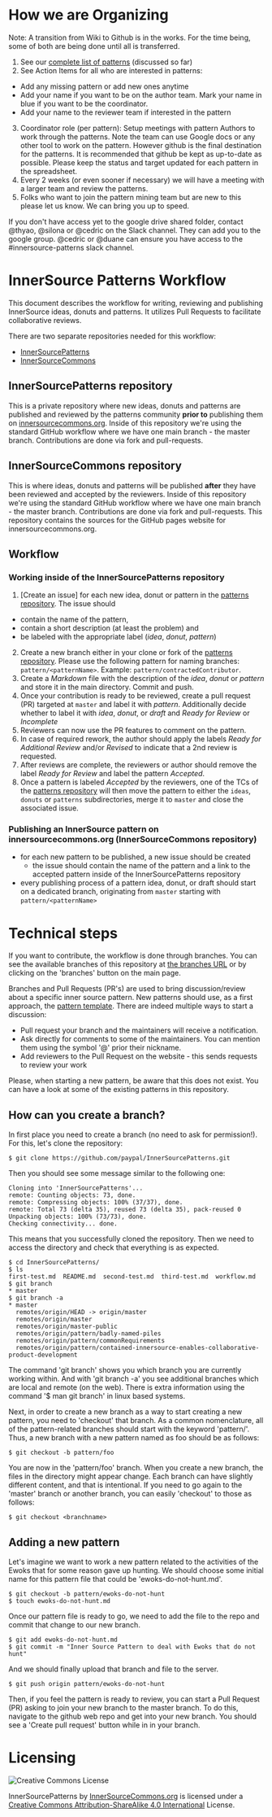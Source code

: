 # How we are Organizing
Note: A transition from Wiki to Github is in the works. For the time being, some of both are being done until all is transferred.

1. See our [complete list of patterns](https://docs.google.com/spreadsheets/d/17KPZdCoquTnYSj03pX4v2vn8lrSYO_6HK20u1cwaLPg/edit#gid=0) (discussed so far)
2. See Action Items for all who are interested in patterns:
  * Add any missing pattern or add new ones anytime
  * Add your name if you want to be on the author team. Mark your name in blue if you want to be the coordinator.
  * Add your name to the reviewer team if interested in the pattern
3. Coordinator role (per pattern): Setup meetings with pattern Authors to work through the patterns. Note the team can use Google docs or any other tool to work on the pattern. However github is the final destination for the patterns. It is recommended that github be kept as up-to-date as possible. Please keep the status and target updated for each pattern in the spreadsheet.
4. Every 2 weeks (or even sooner if necessary) we will have a meeting with a larger team and review the patterns.
5. Folks who want to join the pattern mining team but are new to this please let us know. We can bring you up to speed. 

If you don't have access yet to the google drive shared folder, contact @thyao, @silona or @cedric on the Slack channel. They can add you to the google group. @cedric or @duane can ensure you have access to the #innersource-patterns slack channel.


# InnerSource Patterns Workflow

This document describes the workflow for writing, reviewing and publishing
InnerSource ideas, donuts and patterns. It utilizes Pull Requests to facilitate
collaborative reviews.

There are two separate repositories needed for this workflow:

* [InnerSourcePatterns][patternsRepo]
* [InnerSourceCommons][commonsRepo]

## InnerSourcePatterns repository

This is a private repository where new ideas, donuts and patterns are published
and reviewed by the patterns community **prior to** publishing them on
[innersourcecommons.org][commons]. Inside of this
repository we're using the standard GitHub workflow where we have one main
branch - the master branch.  Contributions are done via fork and pull-requests.

## InnerSourceCommons repository

This is where ideas, donuts and patterns will be published **after** they have
been reviewed and accepted by the reviewers. Inside of this repository we're
using the standard GitHub workflow where we have one main branch - the master
branch. Contributions are done via fork and pull-requests. This repository
contains the sources for the GitHub pages website for innersourcecommons.org.

## Workflow

### Working inside of the InnerSourcePatterns repository

1. [Create an issue] for each new idea, donut or pattern in the
  [patterns repository][patternsRepo]. The issue should
  * contain the name of the pattern,
  * contain a short description (at least the problem) and
  * be labeled with the appropriate label (_idea_, _donut_, _pattern_)
2. Create a new branch either in your clone or fork of the
  [patterns repository][patternsRepo]. Please use the following pattern for
  naming branches: `pattern/<patternName>`. Example:
  `pattern/contractedContributor`.
3. Create a _Markdown_ file with the description of the _idea_, _donut_ or
  _pattern_ and store it in the main directory. Commit and push.
4. Once your contribution is ready to be reviewed, create a pull request (PR)
  targeted at `master` and label it with _pattern_. Additionally decide whether
  to label it with _idea_, _donut_, or _draft_ and _Ready for Review_ or _Incomplete_
5. Reviewers can now use the PR features to comment on the pattern.
6. In case of required rework, the author should apply the labels
  _Ready for Additional Review_ and/or _Revised_ to indicate that a 2nd review is requested.
7. After reviews are complete, the reviewers or author should remove the label
  _Ready for Review_ and label the pattern _Accepted_.
8. Once a pattern is labeled _Accepted_ by the reviewers, one of the TCs of the
  [patterns repository][patternsRepo] will then move the pattern to either the
  `ideas`, `donuts` or `patterns` subdirectories, merge it to `master` and
  close the associated issue.

### Publishing an InnerSource pattern on innersourcecommons.org (InnerSourceCommons repository)

* for each new pattern to be published, a new issue should be created
  * the issue should contain the name of the pattern and a link to the accepted
  pattern inside of the InnerSourcePatterns repository
* every publishing process of a pattern idea, donut, or draft should start on a
  dedicated branch, originating from `master` starting with `pattern/<patternName>`


# Technical steps

If you want to contribute, the workflow is done through branches. You can see the
available branches of this repository at [the branches URL](https://github.com/paypal/InnerSourcePatterns/branches)
or by clicking on the 'branches' button on the main page.

Branches and Pull Requests (PR's) are used to bring discussion/review about a specific inner source pattern.
New patterns should use, as a first approach, the
[pattern template](https://github.com/paypal/InnerSourceCommons/wiki/InnerSource-Patterns-template). There are indeed multiple ways to start a discussion:
* Pull request your branch and the maintainers will receive a notification.
* Ask directly for comments to some of the maintainers. You can mention them
using the symbol '@' prior their nickname.
* Add reviewers to the Pull Request on the website - this sends requests to review your work

Please, when starting a new pattern, be aware that this does not exist. You can
have a look at some of the existing patterns in this repository.

## How can you create a branch?

In first place you need to create a branch (no need to ask for permission!).
For this, let's clone the repository:

```
$ git clone https://github.com/paypal/InnerSourcePatterns.git
```

Then you should see some message similar to the following one:

```
Cloning into 'InnerSourcePatterns'...
remote: Counting objects: 73, done.
remote: Compressing objects: 100% (37/37), done.
remote: Total 73 (delta 35), reused 73 (delta 35), pack-reused 0
Unpacking objects: 100% (73/73), done.
Checking connectivity... done.
```

This means that you successfully cloned the repository. Then we need to access
the directory and check that everything is as expected.

```
$ cd InnerSourcePatterns/
$ ls
first-test.md  README.md  second-test.md  third-test.md  workflow.md
$ git branch
* master
$ git branch -a
* master
  remotes/origin/HEAD -> origin/master
  remotes/origin/master
  remotes/origin/master-public
  remotes/origin/pattern/badly-named-piles
  remotes/origin/pattern/commonRequirements
  remotes/origin/pattern/contained-innersource-enables-collaborative-product-development
```

The command 'git branch' shows you which branch you are currently working within.
And with 'git branch -a' you see additional branches which are local and remote (on the web).
There is extra information using the command '$ man git branch' in linux based systems.

Next, in order to create a new branch as a way to start creating a new pattern,
you need to 'checkout' that branch. As a common nomenclature, all of the
pattern-related branches should start with the keyword 'pattern/'. Thus, a new
branch with a new pattern named as foo should be as follows:

```
$ git checkout -b pattern/foo
```

You are now in the 'pattern/foo' branch. When you create a new branch, the files 
in the directory might appear change. Each branch can have slightly different content,
and that is intentional. If you need to go again to the 'master' branch or another
branch, you can easily 'checkout' to those as follows:

```
$ git checkout <branchname>
```

## Adding a new pattern

Let's imagine we want to work a new pattern related to the activities of the
Ewoks that for some reason gave up hunting. We should choose some initial
name for this pattern file that could be 'ewoks-do-not-hunt.md'.

```
$ git checkout -b pattern/ewoks-do-not-hunt
$ touch ewoks-do-not-hunt.md
```

Once our pattern file is ready to go, we need to add the file to the repo and
commit that change to our new branch.

```
$ git add ewoks-do-not-hunt.md
$ git commit -m "Inner Source Pattern to deal with Ewoks that do not hunt"
```

And we should finally upload that branch and file to the server.

```
$ git push origin pattern/ewoks-do-not-hunt
```

Then, if you feel the pattern is ready to review, you can start a Pull Request (PR) asking
to join your new branch to the master branch. To do this, navigate to the github web repo 
and get into your new branch. You should see a 'Create pull request' button while in in your branch.


# Licensing

![Creative Commons License](https://i.creativecommons.org/l/by-sa/4.0/88x31.png)

InnerSourcePatterns by [InnerSourceCommons.org](http://innersourcecommons.org) is licensed under a [Creative Commons Attribution-ShareAlike 4.0 International](http://creativecommons.org/licenses/by-sa/4.0/) License.


[commons]: http://innersourcecommons.org
[patternsRepo]: https://github.com/paypal/InnerSourcePatterns
[commonsRepo]: https://github.com/paypal/InnerSourceCommons
